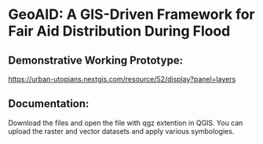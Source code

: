 # GeoAID: A GIS-Driven Framework for Fair Aid Distribution During Flood

## Demonstrative Working Prototype: 
https://urban-utopians.nextgis.com/resource/52/display?panel=layers

## Documentation:
Download the files and open the file with qgz extention in QGIS. You can upload the raster and vector datasets and apply various symbologies.
